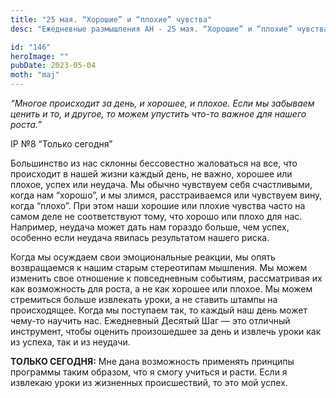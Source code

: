 ```yaml
---
title: "25 мая. “Хорошие” и “плохие” чувства"
desc: "Ежедневные размышления АН - 25 мая. “Хорошие” и “плохие” чувства"

id: "146"
heroImage: ""
pubDate: 2023-05-04
moth: "maj"
---
```


_“Многое происходит за день, и хорошее, и плохое. Если мы забываем ценить и
то, и другое, то можем упустить что-то важное для нашего роста.”_

IP №8 “Только сегодня”

Большинство из нас склонны бессовестно жаловаться на все, что происходит в
нашей жизни каждый день, не важно, хорошее или плохое, успех или неудача. Мы
обычно чувствуем себя счастливыми, когда нам “хорошо”, и мы злимся,
расстраиваемся или чувствуем вину, когда “плохо”. При этом наши хорошие или
плохие чувства часто на самом деле не соответствуют тому, что хорошо или плохо
для нас. Например, неудача может дать нам гораздо больше, чем успех, особенно
если неудача явилась результатом нашего риска.

Когда мы осуждаем свои эмоциональные реакции, мы опять возвращаемся к нашим
старым стереотипам мышления. Мы можем изменить свое отношение к повседневным
событиям, рассматривая их как возможность для роста, а не как хорошее или
плохое. Мы можем стремиться больше извлекать уроки, а не ставить штампы на
происходящее. Когда мы поступаем так, то каждый наш день может чему-то научить
нас. Ежедневный Десятый Шаг — это отличный инструмент, чтобы оценить
произошедшее за день и извлечь уроки как из успеха, так и из неудачи.

**ТОЛЬКО СЕГОДНЯ:** Мне дана возможность применять принципы программы таким
образом, что я смогу учиться и расти. Если я извлекаю уроки из жизненных
происшествий, то это мой успех.
